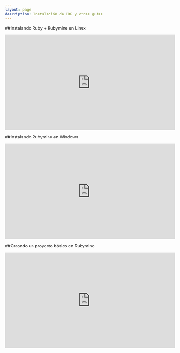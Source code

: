 ```yaml
---
layout: page
description: Instalación de IDE y otras guías
---
```


##Instalando Ruby + Rubymine en Linux

<iframe width="560" height="315" src="https://www.youtube.com/embed/OyLoonEjfDY" frameborder="0" allowfullscreen></iframe>

##Instalando Rubymine en Windows

<iframe width="560" height="315" src="https://www.youtube.com/embed/Y0G9hScWgAs" frameborder="0" allowfullscreen></iframe>

##Creando un proyecto básico en Rubymine

<iframe width="560" height="315" src="https://www.youtube.com/embed/ctGFVLWLqBY" frameborder="0" allowfullscreen></iframe>

